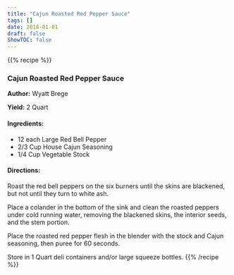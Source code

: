 ```yaml
---
title: "Cajun Roasted Red Pepper Sauce"
tags: []
date: 2018-01-01
draft: false
ShowTOC: false
---
```


{{% recipe %}}

### Cajun Roasted Red Pepper Sauce

**Author:** Wyatt Brege

**Yield:** 2 Quart


#### Ingredients:

-   12 each Large Red Bell Pepper
-   2/3 Cup House Cajun Seasoning
-   1/4 Cup Vegetable Stock

#### Directions: 

Roast the red bell peppers on the six burners until the skins are
blackened, but not until they turn to white ash.

Place a colander in the bottom of the sink and clean the roasted peppers
under cold running water, removing the blackened skins, the interior
seeds, and the stem portion.

Place the roasted red pepper flesh in the blender with the stock and
Cajun seasoning, then puree for 60 seconds.

Store in 1 Quart deli containers and/or large squeeze bottles.
{{% /recipe %}}
